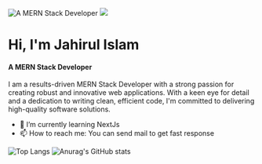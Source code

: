 ![A  MERN Stack Developer ](https://media.licdn.com/dms/image/D5616AQH_MGOO9hb1hg/profile-displaybackgroundimage-shrink_350_1400/0/1691398463805?e=1703116800&v=beta&t=PksvZcAAezlAdhH6GLXwSCWuUIzr9bxURgANL-EhyzI)
![](https://komarev.com/ghpvc/?username=jahirul94&color=brightgreen)

# Hi, I'm Jahirul Islam
#### A  MERN Stack Developer 

I am a results-driven MERN Stack Developer with a strong passion for creating robust and innovative web applications. With a keen eye for detail and a dedication to writing clean, efficient code, I'm committed to delivering high-quality software solutions.

- 🌱 I’m currently learning NextJs 
- 📫 How to reach me: You can send mail to get fast response 

![Top Langs](https://github-readme-stats.vercel.app/api/top-langs/?username=jahirul94&layout=compact)
![Anurag's GitHub stats](https://github-readme-stats.vercel.app/api?username=jahirul94&show_icons=true&theme=radical)

